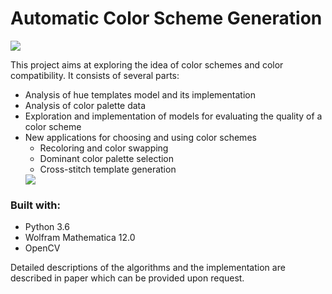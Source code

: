 # Automatic Color Scheme Generation

<img src="https://i.imgur.com/cpreR5w.jpg">

This project aims at exploring the idea of color schemes and color compatibility. It consists of several parts:
* Analysis of hue templates model and its implementation
* Analysis of color palette data
* Exploration and implementation of models for evaluating the quality
of a color scheme
* New applications for choosing and using color schemes
  * Recoloring and color swapping
  * Dominant color palette selection
  * Cross-stitch template generation
  <img src="https://i.imgur.com/Ha0cLAG.jpg">


### Built with:
* Python 3.6
* Wolfram Mathematica 12.0
* OpenCV

Detailed descriptions of the algorithms and the implementation are described in paper which can be provided upon request.
